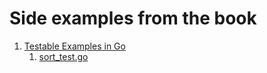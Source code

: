 # Side examples from the book

1. [Testable Examples in Go](https://go.dev/blog/examples)
   1. [sort_test.go](sort_test.go)
